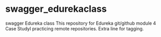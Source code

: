 # swagger_edurekaclass
swagger Edureka class 
This repository for Edureka git/github module 4 Case StudyI practicing remote repositories.
Extra line for tagging.
